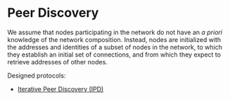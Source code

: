 # Peer Discovery

We assume that nodes participating in the network do not have an _a priori_
knowledge of the network composition.
Instead, nodes are initialized with the addresses and identities of a subset of
nodes in the network, to which they establish an initial set of connections,
and from which they expect to retrieve addresses of other nodes.

Designed protocols:

- [Iterative Peer Discovery (IPD)](./ipd-protocol.md)
